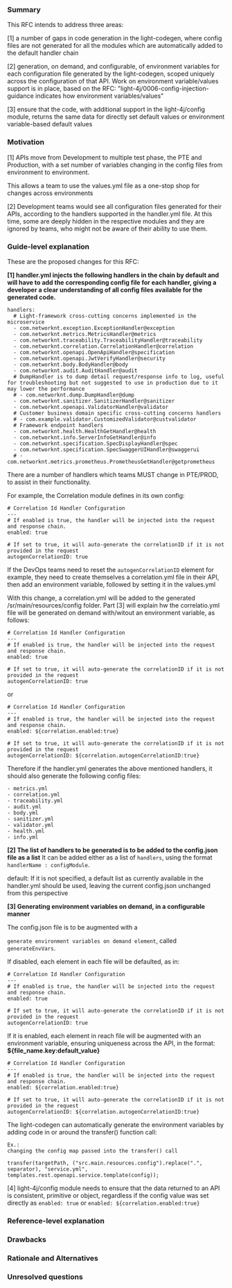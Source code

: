 ### Summary
This RFC intends to address three areas:

[1] a number of gaps in code generation in the light-codegen, where config files are not generated for all the modules which are automatically added to the default handler chain

[2] generation, on demand, and configurable, of environment variables for each configuration file generated by the light-codegen, scoped uniquely across the configuration of that API.
Work on environment variable/values support is in place, based on the RFC: "light-4j/0006-config-injection-guidance indicates how environment variables/values"

[3] ensure that the code, with additional support in the light-4j/config module, returns the same data for directly set default values or environment variable-based default values

### Motivation
[1] APIs move from Development to multiple test phase, the PTE and Production, with a set number of variables changing in the config files from environment to environment.

This allows a team to use the values.yml file as a one-stop shop for changes across environments

[2] Development teams would see all configuration files generated for their APIs, according to the handlers supported in the handler.yml file.
At this time, some are deeply hidden in the respective modules and they are ignored by teams, who might not be aware of their ability to use them.

### Guide-level explanation

These are the proposed changes for this RFC:

**[1] handler.yml injects the following handlers in the chain by default and will have to add the corresponding config file for each handler, giving a developer a clear understanding of all config files available for the generated code.**
```
handlers:
  # Light-framework cross-cutting concerns implemented in the microservice
  - com.networknt.exception.ExceptionHandler@exception
  - com.networknt.metrics.MetricsHandler@metrics
  - com.networknt.traceability.TraceabilityHandler@traceability
  - com.networknt.correlation.CorrelationHandler@correlation
  - com.networknt.openapi.OpenApiHandler@specification
  - com.networknt.openapi.JwtVerifyHandler@security
  - com.networknt.body.BodyHandler@body
  - com.networknt.audit.AuditHandler@audit
  # DumpHandler is to dump detail request/response info to log, useful for troubleshooting but not suggested to use in production due to it may lower the performance
  # - com.networknt.dump.DumpHandler@dump
  - com.networknt.sanitizer.SanitizerHandler@sanitizer
  - com.networknt.openapi.ValidatorHandler@validator
  # Customer business domain specific cross-cutting concerns handlers
  # - com.example.validator.CustomizedValidator@custvalidator
  # Framework endpoint handlers
  - com.networknt.health.HealthGetHandler@health
  - com.networknt.info.ServerInfoGetHandler@info
  - com.networknt.specification.SpecDisplayHandler@spec
  - com.networknt.specification.SpecSwaggerUIHandler@swaggerui
  # - com.networknt.metrics.prometheus.PrometheusGetHandler@getprometheus
```

There are a number of handlers which teams MUST change in PTE/PROD, to assist in their functionality.

For example, the Correlation module defines in its own config:
```
# Correlation Id Handler Configuration
---
# If enabled is true, the handler will be injected into the request and response chain.
enabled: true

# If set to true, it will auto-generate the correlationID if it is not provided in the request
autogenCorrelationID: true
```
If the DevOps teams need to reset the ```autogenCorrelationID``` element for example, they need to create themselves a correlation.yml file in their API, then add an environment variable, followed by setting it in the values.yml

With this change, a correlation.yml will be added to the generated /sr/main/resources/config folder.
Part [3] will explain hw the correlatio.yml file will be generated on demand with/witout an environment variable, as follows:

```
# Correlation Id Handler Configuration
---
# If enabled is true, the handler will be injected into the request and response chain.
enabled: true

# If set to true, it will auto-generate the correlationID if it is not provided in the request
autogenCorrelationID: true
```

or

```
# Correlation Id Handler Configuration
---
# If enabled is true, the handler will be injected into the request and response chain.
enabled: ${correlation.enabled:true}

# If set to true, it will auto-generate the correlationID if it is not provided in the request
autogenCorrelationID: ${correlation.autogenCorrelationID:true}
```

Therefore if the handler.yml generates the above mentioned handlers, it should also generate the following config files:
```
- metrics.yml
- correlation.yml
- traceability.yml
- audit.yml
- body.yml
- sanitizer.yml
- validator.yml
- health.yml
- info.yml
```

**[2] The list of handlers to be generated is to be added to the config.json file as a list**
It can be added either as a list of ```handlers```, using the format ```handlerName : configModule```.

default:
If it is not specified, a default list as currently available in the handler.yml should be used, leaving the current config.json unchanged from this perspective

**[3] Generating environment variables on demand, in a configurable manner**

The config.json file is to be augmented with a

```generate environment variables on demand element```, called ```generateEnvVars```.


If disabled, each element in each file will be defaulted, as in:


```
# Correlation Id Handler Configuration
---
# If enabled is true, the handler will be injected into the request and response chain.
enabled: true

# If set to true, it will auto-generate the correlationID if it is not provided in the request
autogenCorrelationID: true
```

If it is enabled, each element in reach file will be augmented with an environment variable, ensuring uniqueness across the API, in the format: **${file_name.key:default_value}**
```
# Correlation Id Handler Configuration
---
# If enabled is true, the handler will be injected into the request and response chain.
enabled: ${correlation.enabled:true}

# If set to true, it will auto-generate the correlationID if it is not provided in the request
autogenCorrelationID: ${correlation.autogenCorrelationID:true}
```


The light-codegen can automatically generate the environment variables by adding code in or around the transfer() function call:
```
Ex.:
changing the config map passed into the transfer() call

transfer(targetPath, ("src.main.resources.config").replace(".", separator), "service.yml", templates.rest.openapi.service.template(config));

```

[4] light-4j/config module needs to ensure that the data returned to an API is consistent, primitive or object, regardless if the config value was set directly as ```enabled: true``` or ```enabled: ${correlation.enabled:true}```


### Reference-level explanation


### Drawbacks


### Rationale and Alternatives


### Unresolved questions
